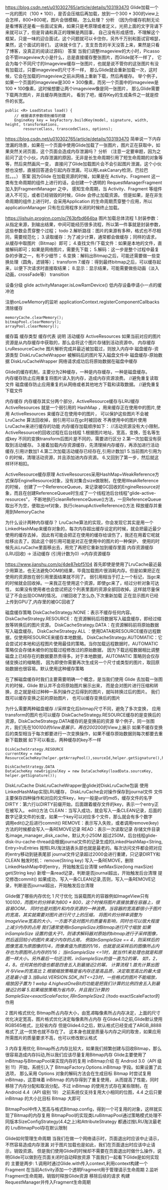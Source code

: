 
https://blog.csdn.net/u010302765/article/details/103193470
Glide加载一个一兆的图片（100 * 100），是否会压缩后再加载，放到一个300 * 300的view上会怎样，800*800呢，图片会很模糊，
怎么处理？
分析
（因为你缓存机制无论是看博客还是看一些面试宝典，如果只是考原理或者定义，光把上面的文字背诵下来就可以了，但是背诵和真正的理解是两回事，
自己没有形成感悟，不理解这个框架，只是一味的迎合面试，这个问题就可以卡住你，另外千万别和面试官嘚瑟，果然，这个面试的哥们，
这块就卡住了，支支吾吾的半天没答上来，果然是只看了博客，没真正的阅读过源码）
答案
当我们调整imageview的大小时，Picasso会不管imageview大小是什么，总是直接缓存整张图片，而Glide就不一样了，
它会为每个不同尺寸的Imageview缓存一张图片，也就是说不管你的这张图片有没有加载过，只要imageview的尺寸不一样，
那么Glide就会重新加载一次，这时候，它会在加载的imageview之前从网络上重新下载，然后再缓存。
举个例子，如果一个页面的imageview是300 * 300像素，而另一个页面中的imageview是100 * 100像素，这时候想要让两个imageview像是同一张图片，
  那么Glide需要下载两次图片，并且缓存两张图片。
看到了吧，缓存Key的生成条件之一就是控件的长宽。
```
public <R> LoadStatus load() {
    // 根据请求参数得到缓存的键
    EngineKey key = keyFactory.buildKey(model, signature, width, height, transformations,
        resourceClass, transcodeClass, options);
```



https://blog.csdn.net/u010302765/article/details/103193470
简单说一下内存泄漏的场景，如果在一个页面中使用Glide加载了一张图片，图片正在获取中，如果突然关闭页面，这个页面会造成内存泄漏吗？
分析
（注意一定要审题，因为之前问了这个小伙，内存泄漏的原因，无非是长生命周期引用了短生命周期的对象等等，然后突然画风一变，
直接问了Glide加载图片会不会引起图片泄漏，这个小伙想也没想，直接回答道会引起内存泄漏，可以用LeakCanary检测，巴拉巴拉。。。）
答案
因为Glide 在加载资源的时候，如果是在 Activity、Fragment 这一类有生命周期的组件上进行的话，会创建一个透明的 RequestManagerFragment 加入到FragmentManager 之中，
感知生命周期，当 Activity、Fragment 等组件进入不可见，或者已经销毁的时候，Glide 会停止加载资源。
但是如果，是在非生命周期的组件上进行时，会采用Application 的生命周期贯穿整个应用，所以 applicationManager 只有在应用程序关闭的时候终止加载。



https://jishuin.proginn.com/p/763bfbd664ba
图片加载总体流程
1.封装参数：从指定来源，到输出结果，中间可能经历很多流程，所以第一件事就是封装参数，这些参数会贯穿整个过程； todo
2.解析路径：图片的来源有多种，格式也不尽相同，需要规范化；
3.读取缓存：为了减少计算，通常都会做缓存；同样的请求，从缓存中取图片（Bitmap）即可；
4.查找文件/下载文件：如果是本地的文件，直接解码即可；如果是网络图片，需要先下载；
5.解码：这一步是整个过程中最复杂的步骤之一，有不少细节；
6.变换：解码出Bitmap之后，可能还需要做一些变换处理（圆角，滤镜等）；  transform
7.缓存：得到最终bitmap之后，可以缓存起来，以便下次请求时直接取结果；
8.显示：显示结果，可能需要做些动画（淡入动画，crossFade等）     transition

设备分级 glide activityManager.isLowRamDevice()
低内存设备申请小一点的缓冲池

注册onLowMemory的监听
applicationContext.registerComponentCallbacks
清除缓存
```
memoryCache.clearMemory();
bitmapPool.clearMemory();
arrayPool.clearMemory();
```

缓存篇
缓存类型	缓存代表	            说明
活动缓存	ActiveResources	    如果当前对应的图片资源是从内存缓存中获取的，那么会将这个图片存储到活动资源中。
内存缓存	LruResourceCache	图片解析完成并最近被加载过，则放入内存中
磁盘缓存-资源类型	DiskLruCacheWrapper	被解码后的图片写入磁盘文件中
磁盘缓存-原始数据	DiskLruCacheWrapper	网络请求成功后将原始数据在磁盘中缓存

Glide的缓存机制，主要分为2种缓存，一种是内存缓存，一种是磁盘缓存。    
内存缓存防止应用重复将图片读入到内存，造成内存资源浪费。   //避免重复读取文件
磁盘缓存防止应用重复的从网络或者其他地方下载和读取数据。   //避免重复下载文件

内存缓存
内存缓存其实分两个部分，ActiveResource缓存与LRU缓存
ActiveResources 就是一个弱引用的 HashMap ，用来缓存正在使用中的图片,使用 ActiveResources 来缓存正在使用中的图片，
   可以保护这些图片不会被 LruCache 算法回收掉，弱引用可以在gc时被回收
不再使用中的图片使用LruCache来进行缓存的功能
内存缓存加载顺序如下：                    //活动资源没有大小限制，ActiveResource的回收过程在后台线程
1.根据图片地址，宽高，变换，签名等生成key    不同的变换transform后图片是不同的，需要进行区分
2.第一次加载没有获取到活动缓存。
3.接着加载内存资源缓存，先清理掉内存缓存，再添加进行活动缓存,引用计数加1
4.第二次加载活动缓存已经存在,引用计数加1
5.当前图片引用为 0 的时候，清理活动资源，并且添加进内存资源。
6.又回到了第一步，然后就这样环环相扣。

ActiveResource缓存原理
ActiveResources采用HashMap+WeakReference方式保存EngineResource对象，没有对集合size做限制，在使用WeakReference的时候，
创建了一个ReferenceQueue，来记录被GC回收的EngineResource对象，而且在创建ReferenceQueue时生成了一个线程池后台线程"glide-active-resources"，
不断地执行cleanReferenceQueue()方法，一旦ReferenceQueue取出不为空，便取出ref对象，执行cleanupActiveReference()方法
释放缓存并重用到MemoryCache

为什么设计两种内存缓存？
LruCache算法的实现，你会发现它其实是用一个LinkedHashMap来缓存对象的，每次内存超出缓存设定的时候，就会把最近最少使用的缓存去掉，
  因此有可能会把正在使用的缓存给误伤了，我还在用着它呢就给移出去了。因此这个弱引用可能是对正在使用中的图片的一种保护，
  使用的时候先从LruCache里面移出去，用完了再把它重新加到缓存里面
内存资源缓存 (LRU回收) -> 活动缓存 (引用计数为0) ->内存资源缓存

https://www.jianshu.com/p/4de87ebf5104
首先即使是使用了LruCache最近最少用算法，也无法避免OOM的结果，毕竟加载图片很消耗内存。但是如果把正在使用的资源放在弱引用里面结果就不同了。
弱引用相当于打上一个标记，当gc来的时候就会回收掉。一来我正在使用这个资源，即使gc来了，经过分析对象可达性，
如果没有使用者也会尝试把这个列表里面的资源全部回收掉。这样就尽量保证了不会出现OOM的情况。
//被回收了怎么办,下次重新加载  正在显示图片已经上传到GPU了,内存里的被GC回收了


磁盘缓存策略
DiskCacheStrategy.NONE：表示不缓存任何内容。
DiskCacheStrategy.RESOURCE：在资源解码后将数据写入磁盘缓存，即经过缩放等转换后的图片资源。
DiskCacheStrategy.DATA：在资源解码前将原始数据写入磁盘缓存。
DiskCacheStrategy.ALL ：使用DATA和RESOURCE缓存远程数据，仅使用RESOURCE来缓存本地数据。
DiskCacheStrategy.AUTOMATIC：它会尝试对本地和远程图片使用最佳的策略。当你加载远程数据时，AUTOMATIC 策略仅会存储未被你的加载过程修改过的原始数据，
  因为下载远程数据相比调整磁盘上已经存在的数据要昂贵得多。对于本地数据，AUTOMATIC 策略则会仅存储变换过的缩略图，
  因为即使你需要再次生成另一个尺寸或类型的图片，取回原始数据也很容易。默认使用这种缓存策略

在了解磁盘缓存时我们主要需要明确一个概念，是当我们使用 Glide 去加载一张图片的时候，Glide 默认并不会将原始图片展示出来，
 而是会对图片进行压缩和转换，总之就是经过种种一系列操作之后得到的图片，就叫转换过后的图片。 我们既可以缓存变换之前的原始图片，
  也可以缓存变换后的图片   

为什么需要两种磁盘缓存    //采样变化后bitmap尺寸不同，避免了多次变换， 应用transform的图片也可以缓存
DiskCacheStrategy.RESOURCE缓存的是变换后的资源，DiskCacheStrategy.DATA缓存的是变换前的资源
举个例子，同一张图片，我们先在100*100的View是展示，再在200*200的View上展示
如果不缓存变换后的类型相当于每次都要进行一次变换操作，如果不缓存原始数据则每次都要去重新下载数据
如下可以看出，两种缓存的key不一样   
```
DiskCacheStrategy.RESOURCE
currentKey = new ResourceCacheKey(helper.getArrayPool(),sourceId,helper.getSignature(),helper.getWidth(),helper.getHeight(),transformation,resourceClass,helper.getOptions());

DiskCacheStrategy.DATA
DataCacheKey newOriginalKey = new DataCacheKey(loadData.sourceKey, helper.getSignature());
```

DiskLruCache   DiskLruCacheWrapper是glide对DiskLruCache包装
使用LinkedHashMap实现LRU缓存，
DiskLruCache会对操作保存到journal文件 文件主要保存四种操作和对应的文件key，key一般是url的md5，缓存文件的名字
 DIRTY：第六行以DIRTY前缀开始，后面跟着缓存文件的key，表示一个entry正在被写入。   edit()方法
 CLEAN：当写入成功，就会写入一条CLEAN记录，后面的数字记录文件的长度，如果一个key可以对应多个文件，那么就会有多个数字   
     调用edit()之后进行commit()
 REMOVE：表示写入失败，或者调用remove(key)方法的时候都会写入一条REMOVE记录
 READ：表示一次读取记录
存储文件目录名image_manager_disk_cache，默认大小250M
  超过250M，后台线程glide-disk-lru-cache-thread会根据journal文件的记录生成的LinkedHashMap<String, Entry>lruEntries
     按照LRU淘汰链表头部也就是最老的。每次访问文件都会把对应的entry移动到链表尾部
journal文件记录超过2000会进行重建，只记录DIRTY和CLEAN
触发时机：
remove(String key)  写入一条REMOVE，删除LinkedHashMap中的entry，开始触发后台清理 
setMaxSize(long maxSize)   
get(String key)   新增一条read记录，判断是否journal超出，开始触发后台清理
提交修改commit()   如果成功，写入一条CLEAN记录,否则，写入一条REMOVE记录，判断是否journal超出，开始触发后台清理


Glide做了哪些内存优化
1 尺寸优化
当装载图片的容器例如ImageView只有100*100，而图片的分辨率为800 * 800，这个时候将图片直接放置在容器上，很容易OOM，
 同时也是对图片和内存资源的一种浪费。当容器的宽高都很小于图片的宽高，其实就需要对图片进行尺寸上的压缩，
  将图片的分辨率调整为ImageView宽高的大小，一方面不会对图片的质量有影响，同时也可以很大程度上减少内存的占用
我们通常使用inSampleSize对Bitmap进行尺寸缩放
如果inSampleSize 设置的值大于1，则请求解码器对原始的bitmap进行子采样图像，然后返回较小的图片来减少内存的占用，
  例如inSampleSize == 4，则采样后的图像宽高为原图像的1/4，而像素值为原图的1/16，也就是说采样后的图像所占内存也为原图所占内存的1/16；
  当inSampleSize <=1时，就当作1来处理也就是和原图一样大小。另外最后一句还注明，inSampleSize的值一直为2的幂，
  如1，2，4，8。任何其他的值也都是四舍五入到最接近2的幂。
计算流程
1.首先计算出图片与View的宽高比
2.根据缩放策略是省内存还是高品质，决定取宽高比的最大值还是最小值
3.当Build.VERSION.SDK_INT<=23时，一些格式的图片不能缩放，缩放因子置为 1   webp 
4.highestOneBit的功能是把我们计算的比例四舍五入到最接近2的幂
5.如果缩放策略为省内存，并且我们计算的SampleSize<exactScaleFactor,将inSampleSize*2   //todo exactScaleFactor的作用

2 图片格式优化
Bitmap所占内存大小，由宽*高*每像素所占内存决定，上面的尺寸优化决定宽高，图片格式优化决定每像素所占内存
在Glide4.0之前,Glide默认使用RGB565格式，比较省内存
  但是Glide4.0之后，默认格式已经变成了ARGB_8888格式了,这一优势也就不存在了。
  这本身也就是质量与内存之间的取舍，如果应用所需图片的质量要求不高，也可以修改默认格式

3 内存复用优化
Bitmap所占内存比较大，如果我们频繁创建与回收Bitmap，那么很容易造成内存抖动,所以我们应该尽量复用Bitmap内存
Glide主要使用了inBitmap与BitmapPool来实现内存的复用
inBitmap介绍
在 Android 3.0（API 级别 11）开始，系统引入了 BitmapFactory.Options.inBitmap 字段。如果设置了此选项，
那么采用 Options 对象的解码方法会在生成目标 Bitmap 时尝试复用 inBitmap，这意味着 inBitmap 的内存得到了重复使用，
从而提高了性能，同时移除了内存分配和取消分配。不过 inBitmap 的使用方式存在某些限制，在 Android 4.4（API 级别 19）
之前系统仅支持复用大小相同的位图，4.4 之后只要 inBitmap 的大小比目标 Bitmap 大即可

BitmapPool中传入宽高与格式Bitmap.config，得到一个可复用的对象，这样就实现了Bitmap的内存复用
BitmapPool的实现类LruBitmapPool通过策略模式处理不同版本SizeConfigStrategy(4.4之上)和AttributeStrategy
  都通过按LRU淘汰最老的
LruBitmapPool存在默认限制


Glide如何管理生命周期
当我们在做一个网络请示时，页面退出时应该中止请示，不然容易造成内存泄漏
对于图片加载也是如此，我们在页面退出时应该中止请示，销毁资源。
但是我们使用Glide的时候却不需要在页面退出时做什么操作，说明Glide可以做到在页面关闭时自动释放资源
下面我们一起看下Glide是如何实现的
主要是两步:
1.调用时通过Glide.with传入context,利用context构建一个Fragment
  在当前Activity添加一个透明Fragment用于管理请示生命周期
2.监听Fragment生命周期，销毁时释放Glide资源  移除后续的请求
  构建RequestManager并传入Fragment生命周期

